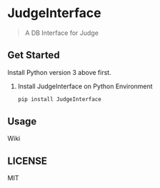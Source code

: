 # JudgeInterface

> A DB Interface for Judge

## Get Started

Install Python version 3 above first.

1. Install JudgeInterface on Python Environment

   ```bash
   pip install JudgeInterface
   ```

## Usage

Wiki

## LICENSE

MIT

